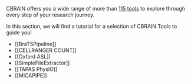 CBRAIN offers you a wide range of more than [115 tools](https://portal.cbrain.mcgill.ca/available) to explore through every step of your research journey.

In this section, we will find a tutorial for a selection of CBRAIN Tools to guide you!

* [[BraTSPipeline]]
* [[CELLRANGER COUNT]]
* [[Oxford ASL]]
* [[SimpleFileExtractor]]
* [[TAPAS PhysIO]] 
* [[MICAPIPE]] 